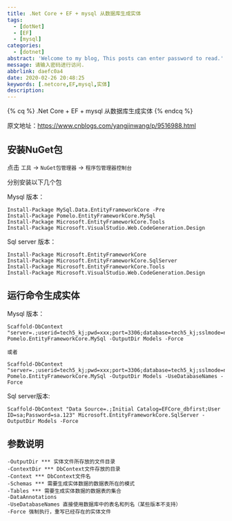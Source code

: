 ```yaml
---
title: .Net Core + EF + mysql 从数据库生成实体
tags:
  - [dotNet]
  - [EF]
  - [mysql]
categories:
  - [dotnet]
abstract: 'Welcome to my blog, This posts can enter password to read.'
message: 请输入密码进行访问.
abbrlink: daefc0a4
date: 2020-02-26 20:48:25
keywords: [.netcore,EF,mysql,实体]
description:
---
```


{% cq %} .Net Core + EF + mysql 从数据库生成实体 {% endcq %}

<!-- more -->

原文地址：https://www.cnblogs.com/yangjinwang/p/9516988.html

## 安装NuGet包

点击 `工具` -> `NuGet包管理器` -> `程序包管理器控制台`

分别安装以下几个包

Mysql 版本：

```
Install-Package MySql.Data.EntityFrameworkCore -Pre
Install-Package Pomelo.EntityFrameworkCore.MySql
Install-Package Microsoft.EntityFrameworkCore.Tools
Install-Package Microsoft.VisualStudio.Web.CodeGeneration.Design
```

Sql server 版本：

```
Install-Package Microsoft.EntityFrameworkCore
Install-Package Microsoft.EntityFrameworkCore.SqlServer
Install-Package Microsoft.EntityFrameworkCore.Tools
Install-Package Microsoft.VisualStudio.Web.CodeGeneration.Design
```

## 运行命令生成实体

Mysql 版本：

```
Scaffold-DbContext "server=.;userid=tech5_kj;pwd=xxx;port=3306;database=tech5_kj;sslmode=none;" Pomelo.EntityFrameworkCore.MySql -OutputDir Models -Force

或者

Scaffold-DbContext "server=.;userid=tech5_kj;pwd=xxx;port=3306;database=tech5_kj;sslmode=none;" Pomelo.EntityFrameworkCore.MySql -OutputDir Models -UseDatabaseNames -Force
```

Sql server版本:

```
Scaffold-DbContext "Data Source=.;Initial Catalog=EFCore_dbfirst;User ID=sa;Password=sa.123" Microsoft.EntityFrameworkCore.SqlServer -OutputDir Models -Force
```

## 参数说明

```
-OutputDir *** 实体文件所存放的文件目录
-ContextDir *** DbContext文件存放的目录
-Context *** DbContext文件名
-Schemas *** 需要生成实体数据的数据表所在的模式
-Tables *** 需要生成实体数据的数据表的集合
-DataAnnotations
-UseDatabaseNames 直接使用数据库中的表名和列名（某些版本不支持）
-Force 强制执行，重写已经存在的实体文件
```